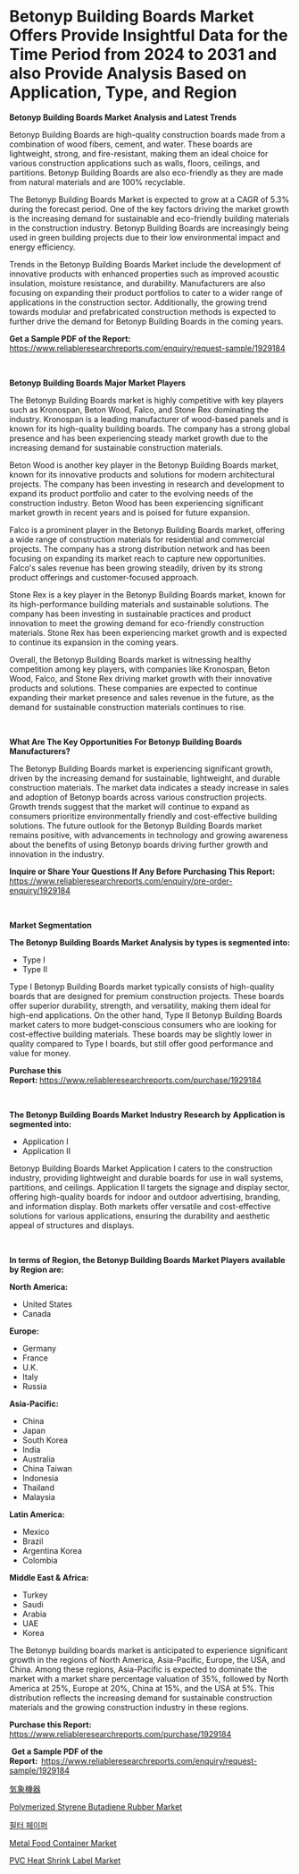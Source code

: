 <p><h1>Betonyp Building Boards Market Offers Provide Insightful Data for the Time Period from 2024 to 2031 and also Provide Analysis Based on Application, Type, and Region</h1></p><p><strong>Betonyp Building Boards Market Analysis and Latest Trends</strong></p>
<p><p>Betonyp Building Boards are high-quality construction boards made from a combination of wood fibers, cement, and water. These boards are lightweight, strong, and fire-resistant, making them an ideal choice for various construction applications such as walls, floors, ceilings, and partitions. Betonyp Building Boards are also eco-friendly as they are made from natural materials and are 100% recyclable.</p><p>The Betonyp Building Boards Market is expected to grow at a CAGR of 5.3% during the forecast period. One of the key factors driving the market growth is the increasing demand for sustainable and eco-friendly building materials in the construction industry. Betonyp Building Boards are increasingly being used in green building projects due to their low environmental impact and energy efficiency.</p><p>Trends in the Betonyp Building Boards Market include the development of innovative products with enhanced properties such as improved acoustic insulation, moisture resistance, and durability. Manufacturers are also focusing on expanding their product portfolios to cater to a wider range of applications in the construction sector. Additionally, the growing trend towards modular and prefabricated construction methods is expected to further drive the demand for Betonyp Building Boards in the coming years.</p></p>
<p><strong>Get a Sample PDF of the Report:&nbsp;</strong> <a href="https://www.reliableresearchreports.com/enquiry/request-sample/1929184">https://www.reliableresearchreports.com/enquiry/request-sample/1929184</a></p>
<p>&nbsp;</p>
<p><strong>Betonyp Building Boards Major Market Players</strong></p>
<p><p>The Betonyp Building Boards market is highly competitive with key players such as Kronospan, Beton Wood, Falco, and Stone Rex dominating the industry. Kronospan is a leading manufacturer of wood-based panels and is known for its high-quality building boards. The company has a strong global presence and has been experiencing steady market growth due to the increasing demand for sustainable construction materials.</p><p>Beton Wood is another key player in the Betonyp Building Boards market, known for its innovative products and solutions for modern architectural projects. The company has been investing in research and development to expand its product portfolio and cater to the evolving needs of the construction industry. Beton Wood has been experiencing significant market growth in recent years and is poised for future expansion.</p><p>Falco is a prominent player in the Betonyp Building Boards market, offering a wide range of construction materials for residential and commercial projects. The company has a strong distribution network and has been focusing on expanding its market reach to capture new opportunities. Falco's sales revenue has been growing steadily, driven by its strong product offerings and customer-focused approach.</p><p>Stone Rex is a key player in the Betonyp Building Boards market, known for its high-performance building materials and sustainable solutions. The company has been investing in sustainable practices and product innovation to meet the growing demand for eco-friendly construction materials. Stone Rex has been experiencing market growth and is expected to continue its expansion in the coming years.</p><p>Overall, the Betonyp Building Boards market is witnessing healthy competition among key players, with companies like Kronospan, Beton Wood, Falco, and Stone Rex driving market growth with their innovative products and solutions. These companies are expected to continue expanding their market presence and sales revenue in the future, as the demand for sustainable construction materials continues to rise.</p></p>
<p>&nbsp;</p>
<p><strong>What Are The Key Opportunities For Betonyp Building Boards Manufacturers?</strong></p>
<p><p>The Betonyp Building Boards market is experiencing significant growth, driven by the increasing demand for sustainable, lightweight, and durable construction materials. The market data indicates a steady increase in sales and adoption of Betonyp boards across various construction projects. Growth trends suggest that the market will continue to expand as consumers prioritize environmentally friendly and cost-effective building solutions. The future outlook for the Betonyp Building Boards market remains positive, with advancements in technology and growing awareness about the benefits of using Betonyp boards driving further growth and innovation in the industry.</p></p>
<p><strong>Inquire or Share Your Questions If Any Before Purchasing This Report:</strong> <a href="https://www.reliableresearchreports.com/enquiry/pre-order-enquiry/1929184">https://www.reliableresearchreports.com/enquiry/pre-order-enquiry/1929184</a></p>
<p>&nbsp;</p>
<p><strong>Market Segmentation</strong></p>
<p><strong>The Betonyp Building Boards Market Analysis by types is segmented into:</strong></p>
<p><ul><li>Type I</li><li>Type II</li></ul></p>
<p><p>Type I Betonyp Building Boards market typically consists of high-quality boards that are designed for premium construction projects. These boards offer superior durability, strength, and versatility, making them ideal for high-end applications. On the other hand, Type II Betonyp Building Boards market caters to more budget-conscious consumers who are looking for cost-effective building materials. These boards may be slightly lower in quality compared to Type I boards, but still offer good performance and value for money.</p></p>
<p><strong>Purchase this Report:&nbsp;</strong><a href="https://www.reliableresearchreports.com/purchase/1929184">https://www.reliableresearchreports.com/purchase/1929184</a></p>
<p>&nbsp;</p>
<p><strong>The Betonyp Building Boards Market Industry Research by Application is segmented into:</strong></p>
<p><ul><li>Application I</li><li>Application II</li></ul></p>
<p><p>Betonyp Building Boards Market Application I caters to the construction industry, providing lightweight and durable boards for use in wall systems, partitions, and ceilings. Application II targets the signage and display sector, offering high-quality boards for indoor and outdoor advertising, branding, and information display. Both markets offer versatile and cost-effective solutions for various applications, ensuring the durability and aesthetic appeal of structures and displays.</p></p>
<p>&nbsp;</p>
<p><strong>In terms of Region, the Betonyp Building Boards Market Players available by Region are:</strong></p>
<p>
    <p> <strong> North America: </strong>
        <ul>
            <li>United States</li>
            <li>Canada</li>
        </ul>
        </p> 
    <p> <strong> Europe: </strong>
        <ul>
            <li>Germany</li>
            <li>France</li>
            <li>U.K.</li>
            <li>Italy</li>
            <li>Russia</li>
        </ul>
        </p> 
    <p> <strong> Asia-Pacific: </strong>
        <ul>
            <li>China</li>
            <li>Japan</li>
            <li>South Korea</li>
            <li>India</li>
            <li>Australia</li>
            <li>China Taiwan</li>
            <li>Indonesia</li>
            <li>Thailand</li>
            <li>Malaysia</li>
        </ul>
        </p> 
    <p> <strong> Latin America: </strong>
        <ul>
            <li>Mexico</li>
            <li>Brazil</li>
            <li>Argentina Korea</li>
            <li>Colombia</li>
        </ul>
        </p> 
    <p> <strong> Middle East & Africa: </strong>
        <ul>
            <li>Turkey</li>
            <li>Saudi</li>
            <li>Arabia</li>
            <li>UAE</li>
            <li>Korea</li>
        </ul>
    </p>
    </p>
<p><p>The Betonyp building boards market is anticipated to experience significant growth in the regions of North America, Asia-Pacific, Europe, the USA, and China. Among these regions, Asia-Pacific is expected to dominate the market with a market share percentage valuation of 35%, followed by North America at 25%, Europe at 20%, China at 15%, and the USA at 5%. This distribution reflects the increasing demand for sustainable construction materials and the growing construction industry in these regions.</p></p>
<p><strong>Purchase this Report: </strong><a href="https://www.reliableresearchreports.com/purchase/1929184">https://www.reliableresearchreports.com/purchase/1929184</a></p>
<p>&nbsp;<strong>Get a Sample PDF of the Report:&nbsp;&nbsp;</strong><a href="https://www.reliableresearchreports.com/enquiry/request-sample/1929184">https://www.reliableresearchreports.com/enquiry/request-sample/1929184</a></p>
<p><strong></strong></p>
<p><p><a href="https://medium.com/@fabiclaf/%E6%B0%97%E8%B1%A1%E6%A9%9F%E5%99%A8%E5%B8%82%E5%A0%B4%E3%81%AE%E3%82%B7%E3%82%A7%E3%82%A2%E5%A4%89%E5%8C%96%E3%81%A8%E5%B8%82%E5%A0%B4%E6%88%90%E9%95%B7%E3%83%88%E3%83%AC%E3%83%B3%E3%83%892024%E5%B9%B4%E3%81%8B%E3%82%892031%E5%B9%B4%E3%81%BE%E3%81%A7-fa950c01ed62">気象機器</a></p><p><a href="https://forested-sushi-9b0.notion.site/Polymerized-Styrene-Butadiene-Rubber-Market-Dynamics-2024-2031-Also-about-Its-Market-Trends-Projec-99f05104099540daaca41f07555b738d">Polymerized Styrene Butadiene Rubber Market</a></p><p><a href="https://medium.com/@oxehjhnqfqdjy2/%ED%95%84%ED%84%B0-%EC%A2%85%EC%9D%B4-%EC%8B%9C%EC%9E%A5-%EC%A0%90%EC%9C%A0%EC%9C%A8-%EC%A7%84%ED%99%94-%EB%B0%8F-%EC%8B%9C%EC%9E%A5-%EC%84%B1%EC%9E%A5-%EC%B6%94%EC%9D%B4-2024%EB%85%84-2031%EB%85%84-c4e151371ecf">필터 페이퍼</a></p><p><a href="https://summer-dogwood-3e9.notion.site/Metal-Food-Container-Market-Centers-on-Aspects-such-as-Market-Growth-Market-Share-Market-Opportuni-f7f21bbce58247a9af53e8b17528a987">Metal Food Container Market</a></p><p><a href="https://view.publitas.com/reportprime-1/pvc-heat-shrink-label-market-research-report-provides-thorough-industry-overview-which-offers-an-in-depth-analysis-of-product-trends-and-new-market-divisions/">PVC Heat Shrink Label Market</a></p></p>